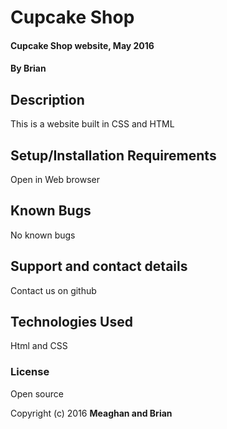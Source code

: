 # Cupcake Shop

#### Cupcake Shop website, May 2016

#### By Brian

## Description

This is a website built in CSS and HTML

## Setup/Installation Requirements

Open in Web browser

## Known Bugs
No known bugs

## Support and contact details

Contact us on github

## Technologies Used

Html and CSS

### License

Open source

Copyright (c) 2016 **Meaghan and Brian**
